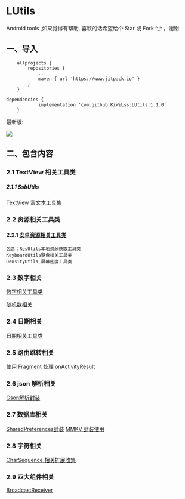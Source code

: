 # LUtils
Android tools ,如果觉得有帮助, 喜欢的话希望给个 Star 或 Fork ^_^ ，谢谢

## 一、导入
```
    allprojects {
        repositories {
            ...
            maven { url 'https://www.jitpack.io' }
        }
    }

dependencies {
            implementation 'com.github.KiWiLss:LUtils:1.1.0'
    }
```
最新版:

![](https://www.jitpack.io/v/KiWiLss/LUtils.svg)

## 二、包含内容
### 2.1 TextView 相关工具类
##### 2.1.1 SsbUtils
[TextView 富文本工具集](https://www.yuque.com/bibly/selhsz/vu6f52)


### 2.2 资源相关工具类
#### 2.2.1 [安卓资源相关工具类](https://www.yuque.com/bibly/selhsz/txmw31)
    包含：ResUtils本地资源获取工具类
    KeyboardUtils键盘相关工具类
    DensityUtils_屏幕密度工具类
### 2.3 数字相关
[数字相关工具类](https://www.yuque.com/bibly/selhsz/ncde4q)

[随机数相关](https://www.yuque.com/bibly/selhsz/fqq76l)
### 2.4 日期相关
[日期相关工具类](https://www.yuque.com/bibly/selhsz/odrol4)

### 2.5 路由跳转相关
[使用 Fragment 处理 onActivityResult](https://www.yuque.com/bibly/selhsz/dzzsyk#Sr423)

### 2.6 json 解析相关
[Gson解析封装](https://www.yuque.com/bibly/selhsz/gxumid)

### 2.7 数据库相关
[SharedPreferences封装](https://www.yuque.com/bibly/selhsz/sd2w3g)
[MMKV 封装使用](https://www.yuque.com/bibly/selhsz/cs0tdu)
### 2.8 字符相关
[CharSequence 相关扩展收集](https://www.yuque.com/bibly/selhsz/rkn7so)

### 2.9 四大组件相关
[BroadcastReceiver](https://www.yuque.com/bibly/selhsz/pl4fof)